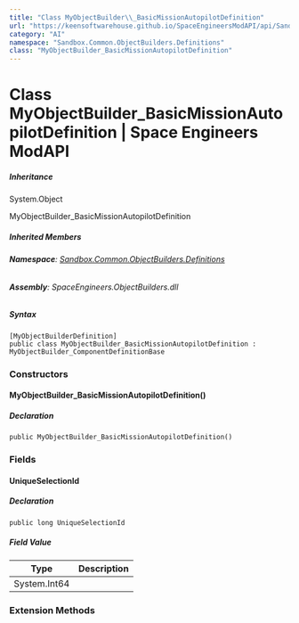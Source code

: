 ```yaml
---
title: "Class MyObjectBuilder\\_BasicMissionAutopilotDefinition"
url: "https://keensoftwarehouse.github.io/SpaceEngineersModAPI/api/Sandbox.Common.ObjectBuilders.Definitions.MyObjectBuilder_BasicMissionAutopilotDefinition.html"
category: "AI"
namespace: "Sandbox.Common.ObjectBuilders.Definitions"
class: "MyObjectBuilder_BasicMissionAutopilotDefinition"
---
```


# Class MyObjectBuilder\_BasicMissionAutopilotDefinition | Space Engineers ModAPI

##### Inheritance

System.Object

MyObjectBuilder\_BasicMissionAutopilotDefinition

##### Inherited Members

###### **Namespace**: [Sandbox.Common.ObjectBuilders.Definitions](https://keensoftwarehouse.github.io/SpaceEngineersModAPI/api/Sandbox.Common.ObjectBuilders.Definitions.html)

###### **Assembly**: SpaceEngineers.ObjectBuilders.dll

##### Syntax

```
[MyObjectBuilderDefinition]
public class MyObjectBuilder_BasicMissionAutopilotDefinition : MyObjectBuilder_ComponentDefinitionBase
```

### Constructors

#### MyObjectBuilder\_BasicMissionAutopilotDefinition()

##### Declaration

```
public MyObjectBuilder_BasicMissionAutopilotDefinition()
```

### Fields

#### UniqueSelectionId

##### Declaration

```
public long UniqueSelectionId
```

##### Field Value

| Type | Description |
| --- | --- |
| System.Int64 |     |

### Extension Methods